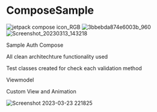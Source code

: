 # ComposeSample

![jetpack compose icon_RGB](https://user-images.githubusercontent.com/29164777/222916465-3966c6f2-2858-469d-981a-e484d478ed65.png)
![3bbebda874e6003b_960](https://user-images.githubusercontent.com/29164777/226410652-84b09cc1-d118-4306-a494-5fc18ddf42ac.png)
![Screenshot_20230313_143218](https://user-images.githubusercontent.com/29164777/224677143-4a45b7bb-5154-4519-9635-37412054a86f.png)


Sample Auth Compose

All clean architechture functionality used

Test classes created for check each validation method

Viewmodel

Custom View and Animation


![Screenshot 2023-03-23 221825](https://user-images.githubusercontent.com/29164777/227310045-6077d90e-1dad-440b-9a00-080c9957e13c.png)
